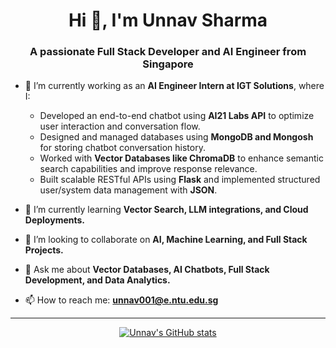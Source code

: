 <h1 align="center">Hi 👋, I'm Unnav Sharma</h1>
<h3 align="center">A passionate Full Stack Developer and AI Engineer from Singapore</h3>

- 🔭 I’m currently working as an **AI Engineer Intern at IGT Solutions**, where I:
  - Developed an end-to-end chatbot using **AI21 Labs API** to optimize user interaction and conversation flow.
  - Designed and managed databases using **MongoDB and Mongosh** for storing chatbot conversation history.
  - Worked with **Vector Databases like ChromaDB** to enhance semantic search capabilities and improve response relevance.
  - Built scalable RESTful APIs using **Flask** and implemented structured user/system data management with **JSON**.

- 🌱 I’m currently learning **Vector Search, LLM integrations, and Cloud Deployments.**

- 👯 I’m looking to collaborate on **AI, Machine Learning, and Full Stack Projects.**

- 💬 Ask me about **Vector Databases, AI Chatbots, Full Stack Development, and Data Analytics.**

- 📫 How to reach me: **unnav001@e.ntu.edu.sg**

---

<p align="center">
  <a href="https://github.com/unnav26">
    <img src="https://github-readme-stats.vercel.app/api?username=unnav26&show_icons=true&theme=radical" alt="Unnav's GitHub stats" />
  </a>
</p>
